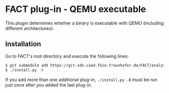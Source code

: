 # FACT plug-in - QEMU executable

This plugin determines whether a binary is executable with QEMU (including different architectures).

## Installation

Go to FACT's root directory and execute the following lines:

```sh
$ git submodule add https://git-sdn.caad.fkie.fraunhofer.de/FACT/analysis_plugin/plugin_qemu_exec.git src/plugins/analysis/qemu_exec
$ ./install.py -B
```
If you add more than one additional plug-in, ```./install.py -B``` must be run just once after you added the last plug-in.
